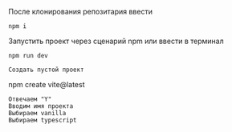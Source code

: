 После клонирования репозитария ввести
```
npm i
```
Запустить проект через сценарий npm или ввести в терминал 
```
npm run dev

Создать пустой проект 
```
npm create vite@latest
```
Отвечаем "Y"
Вводим имя проекта 
Выбираем vanilla
Выбираем typescript